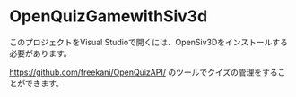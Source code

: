 # OpenQuizGamewithSiv3d

このプロジェクトをVisual Studioで開くには、OpenSiv3Dをインストールする必要があります。

https://github.com/freekani/OpenQuizAPI/
のツールでクイズの管理をすることができます。
